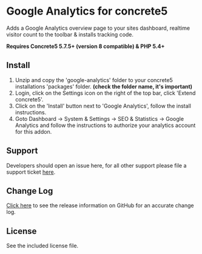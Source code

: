 # Google Analytics for concrete5 #
Adds a Google Analytics overview page to your sites dashboard, realtime visitor count to the toolbar & installs tracking code. 

**Requires Concrete5 5.7.5+ (version 8 compatible) & PHP 5.4+**

## Install ##
1. Unzip and copy the 'google-analytics' folder to your concrete5 installations 'packages' folder. **(check the folder name, it's important)**
2. Login, click on the Settings icon on the right of the top bar, click 'Extend concrete5'.
3. Click on the 'Install' button next to 'Google Analytics', follow the install instructions.
5. Goto Dashboard -> System & Settings -> SEO & Statistics -> Google Analytics and follow the instructions to authorize your analytics account for this addon.

## Support ##
Developers should open an issue here, for all other support please file a support ticket [here](https://c5labs.com/support?addon=Google=Analytics).

## Change Log ##
[Click here](https://github.com/c5labs/google-analytics/releases) to see the release information on GitHub for an accurate change log.

## License ##
See the included license file.
